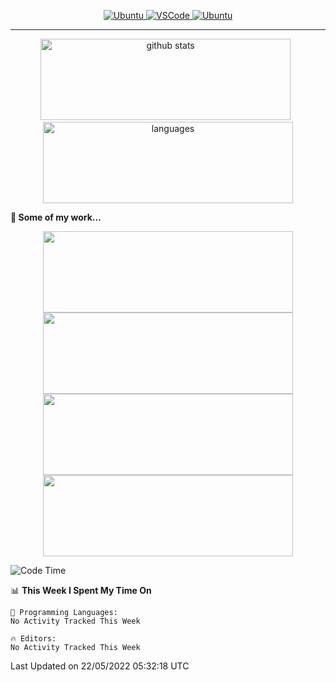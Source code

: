 <p align="center">
  <a href="https://www.ubuntu.com/"> <img alt="Ubuntu" src="https://img.shields.io/badge/Ubuntu-E95420?style=for-the-badge&logo=ubuntu&logoColor=white"> </a>
  <a href="https://code.visualstudio.com/"> <img alt="VSCode" src="https://img.shields.io/badge/Editor-VSCode-green?style=for-the-badge&logo=visual-studio-code&logoColor=white"> </a>
 <a href="https://https://www.python.org/"> <img alt="Ubuntu" src="https://img.shields.io/badge/Python-3776AB?style=for-the-badge&logo=python&logoColor=white"> </a>
 </p>
<hr>
<p align="center">
  <img src="https://github-readme-stats.vercel.app/api?username=ebadkamil&count_private=true&show_icons=true&hide=stars&card_width=400" alt="github stats" height="130" width="400"/>
  &nbsp;
  <img src="https://github-readme-stats.vercel.app/api/top-langs/?username=ebadkamil&layout=compact&hide=jupyter%20notebook&card_width=400" alt="languages" height="130" width="400">
</p>


**🔭 Some of my work...**

<div class="row" align="center">
  <div class="column">
    <a href="https://github.com/ebadkamil/ess-message-consumer"> <img src="https://github-readme-stats.vercel.app/api/pin/?username=ebadkamil&repo=ess-message-consumer&show_icons=true&hide=stars&card_width=400" height="130" width="400"/> </a>
    <a href="https://github.com/ebadkamil/calibration-services"> <img src="https://github-readme-stats.vercel.app/api/pin/?username=ebadkamil&repo=calibration-services&show_icons=true" height="130" width="400"/> </a>
  </div>
  <div class="column">
     <a href="https://github.com/ebadkamil/analysis-pipeline"> <img src="https://github-readme-stats.vercel.app/api/pin/?username=ebadkamil&repo=analysis-pipeline&show_icons=true" height="130" width="400"/> </a>
      <a href="https://github.com/ebadkamil/RunMonitor"> <img src="https://github-readme-stats.vercel.app/api/pin/?username=ebadkamil&repo=RunMonitor&show_icons=true" height="130" width="400"/> </a>
  </div>
</div>


<!--START_SECTION:waka-->
![Code Time](http://img.shields.io/badge/Code%20Time-748%20hrs%2028%20mins-blue)

📊 **This Week I Spent My Time On** 

```text
💬 Programming Languages: 
No Activity Tracked This Week

🔥 Editors: 
No Activity Tracked This Week

```


 Last Updated on 22/05/2022 05:32:18 UTC
<!--END_SECTION:waka-->